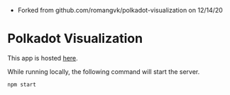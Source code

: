 - Forked from github.com/romangvk/polkadot-visualization on 12/14/20

# Polkadot Visualization
This app is hosted [here][1].

While running locally, the following command will start the server.
```shell
npm start
```
[1]: <https://polkadot-visualization.appspot.com/> "Polkadot Visualization"
